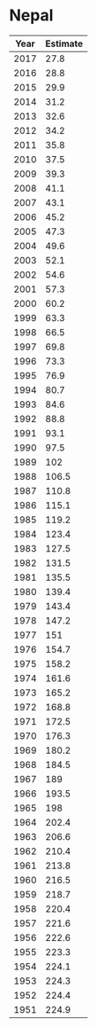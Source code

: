 # Nepal

| Year | Estimate |
| ---- | -------- |
| 2017 | 27.8 |
| 2016 | 28.8 |
| 2015 | 29.9 |
| 2014 | 31.2 |
| 2013 | 32.6 |
| 2012 | 34.2 |
| 2011 | 35.8 |
| 2010 | 37.5 |
| 2009 | 39.3 |
| 2008 | 41.1 |
| 2007 | 43.1 |
| 2006 | 45.2 |
| 2005 | 47.3 |
| 2004 | 49.6 |
| 2003 | 52.1 |
| 2002 | 54.6 |
| 2001 | 57.3 |
| 2000 | 60.2 |
| 1999 | 63.3 |
| 1998 | 66.5 |
| 1997 | 69.8 |
| 1996 | 73.3 |
| 1995 | 76.9 |
| 1994 | 80.7 |
| 1993 | 84.6 |
| 1992 | 88.8 |
| 1991 | 93.1 |
| 1990 | 97.5 |
| 1989 | 102 |
| 1988 | 106.5 |
| 1987 | 110.8 |
| 1986 | 115.1 |
| 1985 | 119.2 |
| 1984 | 123.4 |
| 1983 | 127.5 |
| 1982 | 131.5 |
| 1981 | 135.5 |
| 1980 | 139.4 |
| 1979 | 143.4 |
| 1978 | 147.2 |
| 1977 | 151 |
| 1976 | 154.7 |
| 1975 | 158.2 |
| 1974 | 161.6 |
| 1973 | 165.2 |
| 1972 | 168.8 |
| 1971 | 172.5 |
| 1970 | 176.3 |
| 1969 | 180.2 |
| 1968 | 184.5 |
| 1967 | 189 |
| 1966 | 193.5 |
| 1965 | 198 |
| 1964 | 202.4 |
| 1963 | 206.6 |
| 1962 | 210.4 |
| 1961 | 213.8 |
| 1960 | 216.5 |
| 1959 | 218.7 |
| 1958 | 220.4 |
| 1957 | 221.6 |
| 1956 | 222.6 |
| 1955 | 223.3 |
| 1954 | 224.1 |
| 1953 | 224.3 |
| 1952 | 224.4 |
| 1951 | 224.9 |